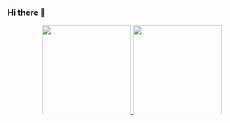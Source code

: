 ### Hi there 👋

<div align="center">
  <a href="https://github.com/mauroree">
  <img height="180em" src="https://github-readme-stats.vercel.app/api?username=mauroree&show_icons=true&theme=dark&include_all_commits=true&count_private=true"/>
  <img height="180em" src="https://github-readme-stats.vercel.app/api/top-langs/?username=mauroree&layout=compact&langs_count=7&theme=dark"/>
</div>

